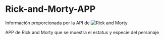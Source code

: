 # Rick-and-Morty-APP

Información proporcionada por la API de ![Rick and Morty](https://rickandmortyapi.com)





APP de Rick and Morty que se muestra el estatus y especie del personaje
